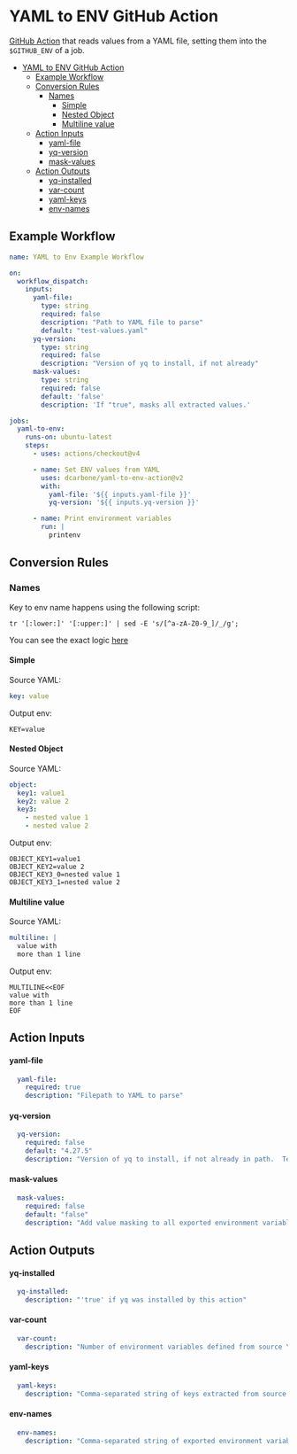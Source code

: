 # YAML to ENV GitHub Action

[GitHub Action](https://docs.github.com/en/actions) that reads values from a YAML file, setting them into the `$GITHUB_ENV` of a job.

<!-- TOC -->
* [YAML to ENV GitHub Action](#yaml-to-env-github-action)
  * [Example Workflow](#example-workflow)
  * [Conversion Rules](#conversion-rules)
    * [Names](#names)
      * [Simple](#simple)
      * [Nested Object](#nested-object)
      * [Multiline value](#multiline-value)
  * [Action Inputs](#action-inputs)
      * [yaml-file](#yaml-file)
      * [yq-version](#yq-version)
      * [mask-values](#mask-values)
  * [Action Outputs](#action-outputs)
      * [yq-installed](#yq-installed)
      * [var-count](#var-count)
      * [yaml-keys](#yaml-keys)
      * [env-names](#env-names)
<!-- TOC -->

## Example Workflow

```yaml
name: YAML to Env Example Workflow

on:
  workflow_dispatch:
    inputs:
      yaml-file:
        type: string
        required: false
        description: "Path to YAML file to parse"
        default: "test-values.yaml"
      yq-version:
        type: string
        required: false
        description: "Version of yq to install, if not already"
      mask-values:
        type: string
        required: false
        default: 'false'
        description: 'If "true", masks all extracted values.'

jobs:
  yaml-to-env:
    runs-on: ubuntu-latest
    steps:
      - uses: actions/checkout@v4

      - name: Set ENV values from YAML
        uses: dcarbone/yaml-to-env-action@v2
        with:
          yaml-file: '${{ inputs.yaml-file }}'
          yq-version: '${{ inputs.yq-version }}'

      - name: Print environment variables
        run: |
          printenv

```

## Conversion Rules

### Names

Key to env name happens using the following script:

```shell
tr '[:lower:]' '[:upper:]' | sed -E 's/[^a-zA-Z0-9_]/_/g';
```

You can see the exact logic [here](./scripts/yaml-to-env.sh)

#### Simple

Source YAML:
```yaml
key: value
```

Output env:
```text
KEY=value
```

#### Nested Object

Source YAML:
```yaml
object:
  key1: value1
  key2: value 2
  key3:
    - nested value 1
    - nested value 2
```

Output env:
```text
OBJECT_KEY1=value1
OBJECT_KEY2=value 2
OBJECT_KEY3_0=nested value 1
OBJECT_KEY3_1=nested value 2
```

#### Multiline value

Source YAML:
```yaml
multiline: |
  value with
  more than 1 line
```

Output env:
```text
MULTILINE<<EOF
value with
more than 1 line
EOF
```

## Action Inputs

#### yaml-file
```yaml
  yaml-file:
    required: true
    description: "Filepath to YAML to parse"
```

#### yq-version
```yaml
  yq-version:
    required: false
    default: "4.27.5"
    description: "Version of yq to install, if not already in path.  Tested with >= 4.25."
```

#### mask-values
```yaml
  mask-values:
    required: false
    default: "false"
    description: "Add value masking to all exported environment variable values (https://docs.github.com/en/actions/writing-workflows/choosing-what-your-workflow-does/workflow-commands-for-github-actions#example-masking-an-environment-variable)"
```

## Action Outputs

#### yq-installed
```yaml
  yq-installed:
    description: "'true' if yq was installed by this action"
```

#### var-count
```yaml
  var-count:
    description: "Number of environment variables defined from source YAML file."
```

#### yaml-keys
```yaml
  yaml-keys:
    description: "Comma-separated string of keys extracted from source YAML file."
```

#### env-names
```yaml
  env-names:
    description: "Comma-separated string of exported environment variable names"
```
